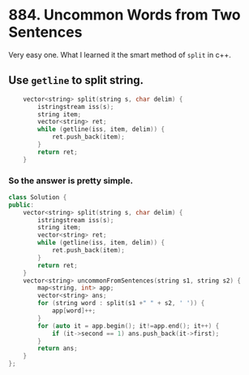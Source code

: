 # 884. Uncommon Words from Two Sentences

Very easy one. What I learned it the smart method of `split` in c++.

## Use `getline` to split string.

```c++
    vector<string> split(string s, char delim) {
        istringstream iss(s);
        string item;
        vector<string> ret;
        while (getline(iss, item, delim)) {
            ret.push_back(item);
        }
        return ret;
    }
```

### So the answer is pretty simple.

```c++
class Solution {
public:
    vector<string> split(string s, char delim) {
        istringstream iss(s);
        string item;
        vector<string> ret;
        while (getline(iss, item, delim)) {
            ret.push_back(item);
        }
        return ret;
    }
    vector<string> uncommonFromSentences(string s1, string s2) {
        map<string, int> app;
        vector<string> ans;
        for (string word : split(s1 +" " + s2, ' ')) {
            app[word]++;
        }
        for (auto it = app.begin(); it!=app.end(); it++) {
            if (it->second == 1) ans.push_back(it->first);
        }
        return ans;
    }
};
```

